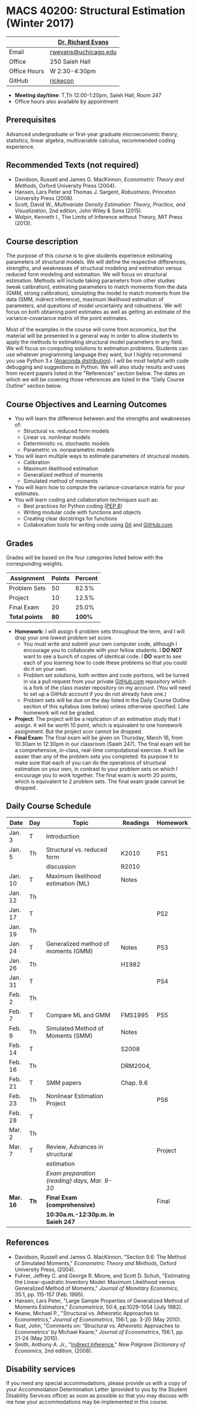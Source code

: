 # MACS 40200: Structural Estimation (Winter 2017) #

|  | [Dr. Richard Evans](https://sites.google.com/site/rickecon/) |
|--------------|--------------------------------------------------------------|
| Email | rwevans@uchicago.edu |
| Office | 250 Saieh Hall |
| Office Hours | W 2:30-4:30pm |
| GitHub | [rickecon](https://github.com/rickecon) |

* **Meeting day/time**: T,Th 12:00-1:20pm, Saieh Hall, Room 247
* Office hours also available by appointment

## Prerequisites ##

Advanced undergraduate or first-year graduate microeconomic theory, statistics, linear algebra, multivariable calculus, recommended coding experience.


## Recommended Texts (not required) ##

* Davidson, Russell and James G. MacKinnon, _Econometric Theory and Methods_, Oxford University Press (2004).
* Hansen, Lars Peter and Thomas J. Sargent, _Robustness_, Princeton University Press (2008).
* Scott, David W., _Multivariate Density Estimation: Theory, Practice, and Visualization_, 2nd edition, John Wiley & Sons (2015).
* Wolpin, Kenneth I., The Limits of Inference without Theory, MIT Press (2013).


## Course description ##

The purpose of this course is to give students experience estimating parameters of structural models. We will define the respective differences, strengths, and weaknesses of structural modeling and estimation versus reduced form modeling and estimation. We will focus on structural estimation. Methods will include taking parameters from other studies (weak calibration), estimating parameters to match moments from the data (GMM, strong calibration), simulating the model to match moments from the data (SMM, indirect inference), maximum likelihood estimation of parameters, and questions of model uncertainty and robustness. We will focus on both obtaining point estimates as well as getting an estimate of the variance-covariance matrix of the point estimates.

Most of the examples in the course will come from economics, but the material will be presented in a general way in order to allow students to apply the methods to estimating structural model parameters in any field. We will focus on computing solutions to estimation problems. Students can use whatever programming language they want, but I highly recommend you use Python 3.x ([Anaconda distribution](https://www.continuum.io/downloads)). I will be most helpful with code debugging and suggestions in Python. We will also study results and uses from recent papers listed in the "References" section below. The dates on which we will be covering those references are listed in the "Daily Course Outline" section below.


## Course Objectives and Learning Outcomes ##

* You will learn the difference between and the strengths and weaknesses of:
	* Structural vs. reduced form models
	* Linear vs. nonlinear models
	* Deterministic vs. stochastic models
	* Parametric vs. nonparametric models
* You will learn multiple ways to estimate parameters of structural models.
	* Calibration
	* Maximum likelihood estimation
	* Generalized method of moments
	* Simulated method of moments
* You will learn how to compute the variance-covariance matrix for your estimates.
* You will learn coding and collaboration techniques such as:
	* Best practices for Python coding ([PEP 8](https://www.python.org/dev/peps/pep-0008/))
	* Writing modular code with functions and objects
	* Creating clear docstrings for functions
	* Collaboration tools for writing code using [Git](https://git-scm.com/) and [GitHub.com](https://github.com/).


## Grades ##

Grades will be based on the four categories listed below with the corresponding weights.

Assignment   | Points | Percent |
-------------|--------|---------|
Problem Sets |    50  |   62.5% |
Project      |    10  |   12.5% |
Final Exam   |    20  |   25.0% |
**Total points** | **80** | **100%** |

* **Homework:** I will assign 6 problem sets throughout the term, and I will drop your one lowest problem set score.
	* You must write and submit your own computer code, although I encourage you to collaborate with your fellow students. I **DO NOT** want to see a bunch of copies of identical code. I **DO** want to see each of you learning how to code these problems so that you could do it on your own.
	* Problem set solutions, both written and code portions, will be turned in via a pull request from your private [GitHub.com](https://git-scm.com/) repository which is a fork of the class master repository on my account. (You will need to set up a GitHub account if you do not already have one.)
	* Problem sets will be due on the day listed in the Daily Course Outline section of this syllabus (see below) unless otherwise specified. Late homework will not be graded.
* **Project:** The project will be a replication of an estimation study that I assign. It will be worth 10 point, which is equivalent to one homework assignment. But the project scor cannot be dropped.
* **Final Exam:** The final exam will be given on Thursday, March 16, from 10:30am to 12:30pm in our classroom (Saieh 247). The final exam will be a comprehensive, in-class, real-time computational exercise. It will be easier than any of the problem sets you completed. Its purpose it to make sure that each of you can do the operations of structural estimation on your own, in contrast to your problem sets on which I encourage you to work together. The final exam is worth 20 points, which is equivalent to 2 problem sets. The final exam grade cannot be dropped.


## Daily Course Schedule ##

|  Date   | Day|        Topic                | Readings | Homework |
|---------|----|-------------------------------------|-------|-----|
| Jan.  3 |  T | Introduction                        |       |     |
| Jan.  5 | Th | Structural vs. reduced form         | K2010 | PS1 |
|         |    | discussion                          | R2010 |     |
| Jan. 10 |  T | Maximum likelihood estimation (ML)  | Notes |     |
| Jan. 12 | Th |                                     |       |     |
| Jan. 17 |  T |                                     |       | PS2 |
| Jan. 19 | Th |                                     |       |     |
| Jan. 24 |  T | Generalized method of moments (GMM) | Notes | PS3 |
| Jan. 26 | Th |                                     | H1982 |     |
| Jan. 31 |  T |                                     |       | PS4 |
| Feb.  2 | Th |                                     |       |     |
| Feb.  7 |  T | Compare ML and GMM                | FMS1995 | PS5 |
| Feb.  9 | Th | Simulated Method of Moments (SMM) | Notes   |     |
| Feb. 14 |  T |                                   | S2008   |     |
| Feb. 16 | Th |                                   | DRM2004, |    |
| Feb. 21 |  T | SMM papers                        | Chap. 9.6 |   |
| Feb. 23 | Th | Nonlinear Estimation Project      |         | PS6 |
| Feb. 28 |  T |                                   |         |     |
| Mar.  2 | Th |                                   |         |     |
| Mar.  7 |  T | Review, Advances in structural    |     | Project |
|         |    | estimation                        |         |     |
|         |    | *Exam preparation (reading) days, Mar. 9-10* |  | |
| **Mar. 16** | **Th** | **Final Exam (comprehensive)** |  | Final |
|         |     | **10:30a.m.-12:30p.m. in Saieh 247** |     |     |


## References ##

* Davidson, Russell and James G. MacKinnon, "Section 9.6: The Method of Simulated Moments," *Econometric Theory and Methods*, Oxford University Press, (2004).
* Fuhrer, Jeffrey C. and George R. Moore, and Scott D. Schuh, "Estimating the Linear-quadratic Inventory Model: Maximum Likelihood versus Generalized Method of Moments," *Journal of Monetary Economics*, 35:1, pp. 115-157 (Feb. 1995).
* Hansen, Lars Peter, "Large Sample Properties of Generalized Method of Moments Estimators," *Econometrica*, 50:4, pp.1029-1054 (July 1982).
* Keane, Michael P., "Structural vs. Atheoretic Approaches to Econometrics," *Journal of Econometrics*, 156:1, pp. 3-20 (May 2010).
* Rust, John, "Comments on: 'Structural vs. Atheoretic Approaches to Econometrics' by Michael Keane," *Journal of Econometrics*, 156:1, pp. 21-24 (May 2010).
* Smith, Anthony A. Jr., "[Indirect Inference](http://www.econ.yale.edu/smith/palgrave7.pdf)," *New Palgrave Dictionary of Economics*, 2nd edition, (2008).


## Disability services ##

If you need any special accommodations, please provide us with a copy of your Accommodation Determination Letter (provided to you by the Student Disability Services office) as soon as possible so that you may discuss with me how your accommodations may be implemented in this course.
